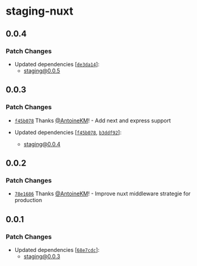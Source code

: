 # staging-nuxt

## 0.0.4

### Patch Changes

- Updated dependencies [[`de3da14`](https://github.com/AntoineKM/staging/commit/de3da14c8128538441e63fabc3d7ea527c33413c)]:
  - staging@0.0.5

## 0.0.3

### Patch Changes

- [`f45b078`](https://github.com/AntoineKM/staging/commit/f45b078976ae4915b8e6f45d90f2c12e610044ae) Thanks [@AntoineKM](https://github.com/AntoineKM)! - Add next and express support

- Updated dependencies [[`f45b078`](https://github.com/AntoineKM/staging/commit/f45b078976ae4915b8e6f45d90f2c12e610044ae), [`b3ddf92`](https://github.com/AntoineKM/staging/commit/b3ddf92011d50c7ce5e8e15ff899e6f221021835)]:
  - staging@0.0.4

## 0.0.2

### Patch Changes

- [`78e1686`](https://github.com/AntoineKM/staging/commit/78e1686cef43cb73d515e973cdeb19dd8fcbd76c) Thanks [@AntoineKM](https://github.com/AntoineKM)! - Improve nuxt middleware strategie for production

## 0.0.1

### Patch Changes

- Updated dependencies [[`68e7cdc`](https://github.com/AntoineKM/staging/commit/68e7cdc5a0c27ff731baad27a4139cb338ca763c)]:
  - staging@0.0.3
